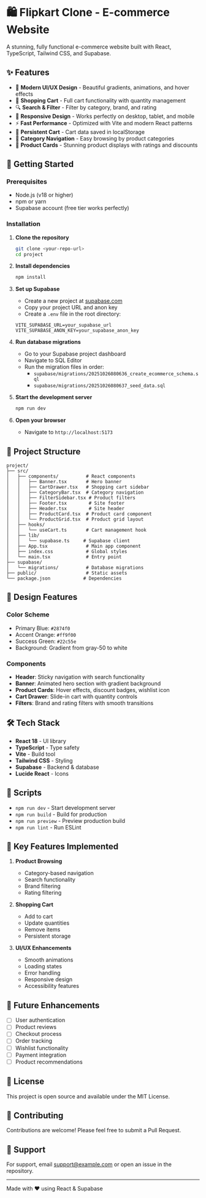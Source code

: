 # 🛍️ Flipkart Clone - E-commerce Website

A stunning, fully functional e-commerce website built with React, TypeScript, Tailwind CSS, and Supabase.

## ✨ Features

- 🎨 **Modern UI/UX Design** - Beautiful gradients, animations, and hover effects
- 🛒 **Shopping Cart** - Full cart functionality with quantity management
- 🔍 **Search & Filter** - Filter by category, brand, and rating
- 📱 **Responsive Design** - Works perfectly on desktop, tablet, and mobile
- ⚡ **Fast Performance** - Optimized with Vite and modern React patterns
- 💾 **Persistent Cart** - Cart data saved in localStorage
- 🎯 **Category Navigation** - Easy browsing by product categories
- 🌟 **Product Cards** - Stunning product displays with ratings and discounts

## 🚀 Getting Started

### Prerequisites

- Node.js (v18 or higher)
- npm or yarn
- Supabase account (free tier works perfectly)

### Installation

1. **Clone the repository**
   ```bash
   git clone <your-repo-url>
   cd project
   ```

2. **Install dependencies**
   ```bash
   npm install
   ```

3. **Set up Supabase**
   - Create a new project at [supabase.com](https://supabase.com)
   - Copy your project URL and anon key
   - Create a `.env` file in the root directory:
   ```env
   VITE_SUPABASE_URL=your_supabase_url
   VITE_SUPABASE_ANON_KEY=your_supabase_anon_key
   ```

4. **Run database migrations**
   - Go to your Supabase project dashboard
   - Navigate to SQL Editor
   - Run the migration files in order:
     - `supabase/migrations/20251026080636_create_ecommerce_schema.sql`
     - `supabase/migrations/20251026080637_seed_data.sql`

5. **Start the development server**
   ```bash
   npm run dev
   ```

6. **Open your browser**
   - Navigate to `http://localhost:5173`

## 📁 Project Structure

```
project/
├── src/
│   ├── components/          # React components
│   │   ├── Banner.tsx       # Hero banner
│   │   ├── CartDrawer.tsx   # Shopping cart sidebar
│   │   ├── CategoryBar.tsx  # Category navigation
│   │   ├── FilterSidebar.tsx # Product filters
│   │   ├── Footer.tsx        # Site footer
│   │   ├── Header.tsx        # Site header
│   │   ├── ProductCard.tsx  # Product card component
│   │   └── ProductGrid.tsx  # Product grid layout
│   ├── hooks/
│   │   └── useCart.ts       # Cart management hook
│   ├── lib/
│   │   └── supabase.ts     # Supabase client
│   ├── App.tsx              # Main app component
│   ├── index.css            # Global styles
│   └── main.tsx             # Entry point
├── supabase/
│   └── migrations/          # Database migrations
├── public/                  # Static assets
└── package.json            # Dependencies
```

## 🎨 Design Features

### Color Scheme
- Primary Blue: `#2874f0`
- Accent Orange: `#ff9f00`
- Success Green: `#22c55e`
- Background: Gradient from gray-50 to white

### Components
- **Header**: Sticky navigation with search functionality
- **Banner**: Animated hero section with gradient background
- **Product Cards**: Hover effects, discount badges, wishlist icon
- **Cart Drawer**: Slide-in cart with quantity controls
- **Filters**: Brand and rating filters with smooth transitions

## 🛠️ Tech Stack

- **React 18** - UI library
- **TypeScript** - Type safety
- **Vite** - Build tool
- **Tailwind CSS** - Styling
- **Supabase** - Backend & database
- **Lucide React** - Icons

## 📝 Scripts

- `npm run dev` - Start development server
- `npm run build` - Build for production
- `npm run preview` - Preview production build
- `npm run lint` - Run ESLint

## 🎯 Key Features Implemented

1. **Product Browsing**
   - Category-based navigation
   - Search functionality
   - Brand filtering
   - Rating filtering

2. **Shopping Cart**
   - Add to cart
   - Update quantities
   - Remove items
   - Persistent storage

3. **UI/UX Enhancements**
   - Smooth animations
   - Loading states
   - Error handling
   - Responsive design
   - Accessibility features

## 🚧 Future Enhancements

- [ ] User authentication
- [ ] Product reviews
- [ ] Checkout process
- [ ] Order tracking
- [ ] Wishlist functionality
- [ ] Payment integration
- [ ] Product recommendations

## 📄 License

This project is open source and available under the MIT License.

## 🤝 Contributing

Contributions are welcome! Please feel free to submit a Pull Request.

## 📧 Support

For support, email support@example.com or open an issue in the repository.

---

Made with ❤️ using React & Supabase


